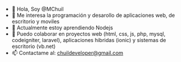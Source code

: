 - 👋 Hola, Soy @MChuil
- 👀 Me interesa la programación y desarollo de aplicaciones web, de escritorio y moviles
- 🌱 Actualmente estoy aprendiendo Nodejs
- 💞️ Puedo colaborar en proyectos web (html, css, js, php, mysql, codeigniter, laravel), aplicaciones hibridas (ionic) y sistemas de escritorio (vb.net)
- 📫 Contactame al: chuildeveloper@gmail.com

<!---
MChuil/MChuil is a ✨ special ✨ repository because its `README.md` (this file) appears on your GitHub profile.
You can click the Preview link to take a look at your changes.
--->
